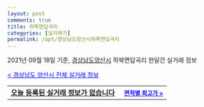 ```yaml
---
layout: post
comments: true
title: 하북면답곡리
categories: [실거래가]
permalink: /apt/경상남도양산시하북면답곡리
---
```


2021년 09월 18일 기준, <a href="/apt/경상남도양산시">경상남도양산시</a> 하북면답곡리 한달간 실거래 정보

<a style="color: blue;" href="/apt/경상남도양산시">< 경상남도 양산시 전체 실거래 정보</a>
<!---- start ---->
<table>
  <tr>
    <td colspan="4" style="font-weight: bold;"><a href="/apt/경상남도양산시하북면답곡리{name_without_space}">오늘 등록된 실거래 정보가 없습니다</a> &nbsp;&nbsp;&nbsp; <a style="color: blue; font-size: smaller;" href="/apt/경상남도양산시하북면답곡리{name_without_space}">면적별 최고가 ></a></td>
  </tr>
    
</table>
<!---- end ---->
    